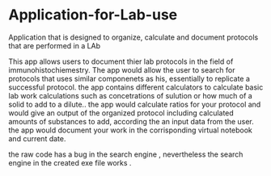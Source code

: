 # Application-for-Lab-use
Application that is designed to organize, calculate and document protocols that are performed in a LAb

This app allows users to document thier lab protocols in the field of immunohistochiemestry.
The app would allow the user to search for protocols that uses similar componenets as his, essentially to replicate a successful protocol.
the app contains different calculators to calculate basic lab work calculations such as concetrations of sulution or how much of a solid to add to a dilute..
the app would calculate ratios for your protocol and would give an output of the organized protocol including calculated amounts of substances to add, according the an input data from the user.
the app would document your work in the corrisponding virtual notebook and current date.

the raw code has a bug in the search engine , nevertheless the search engine in the created exe file works .
